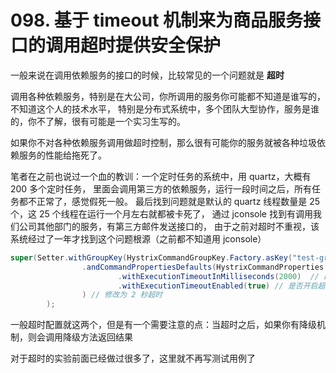 # 098. 基于 timeout 机制来为商品服务接口的调用超时提供安全保护

一般来说在调用依赖服务的接口的时候，比较常见的一个问题就是 **超时**

调用各种依赖服务，特别是在大公司，你所调用的服务你可能都不知道是谁写的，不知道这个人的技术水平，
特别是分布式系统中，多个团队大型协作，服务是谁的，你不了解，很有可能是一个实习生写的。

如果你不对各种依赖服务调用做超时控制，那么很有可能你的服务就被各种垃圾依赖服务的性能给拖死了。

笔者在之前也说过一个血的教训：一个定时任务的系统中，用 quartz，大概有 200 多个定时任务，
里面会调用第三方的依赖服务，运行一段时间之后，所有任务都不正常了，感觉假死一般。
最后找到问题就是默认的 quartz 线程数量是 25 个，这 25 个线程在运行一个月左右就都被卡死了，
通过 jconsole 找到有调用我们公司其他部门的服务，有第三方邮件发送接口的，
由于之前对超时不重视，该系统经过了一年才找到这个问题根源（之前都不知道用 jconsole）

```java
super(Setter.withGroupKey(HystrixCommandGroupKey.Factory.asKey("test-group"))
                .andCommandPropertiesDefaults(HystrixCommandProperties.Setter()
                        .withExecutionTimeoutInMilliseconds(2000)  // 超时配置
                        .withExecutionTimeoutEnabled(true) // 是否开启超时
                ) // 修改为 2 秒超时
        );
```

一般超时配置就这两个，但是有一个需要注意的点：当超时之后，如果你有降级机制，则会调用降级方法返回结果

对于超时的实验前面已经做过很多了，这里就不再写测试用例了


<iframe  height="500px" width="100%" frameborder=0 allowfullscreen="true" :src="$withBase('/ads.html')"></iframe>